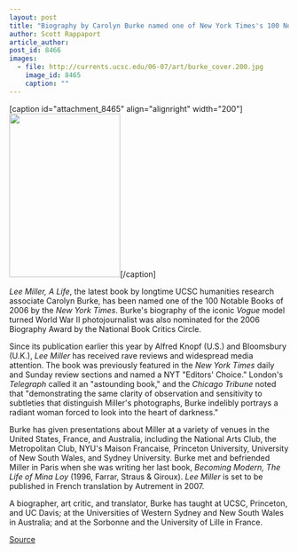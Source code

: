 ```yaml
---
layout: post
title: "Biography by Carolyn Burke named one of New York Times's 100 Notable Books of 2006"
author: Scott Rappaport
article_author: 
post_id: 8466
images:
  - file: http://currents.ucsc.edu/06-07/art/burke_cover.200.jpg
    image_id: 8465
    caption: ""
---
```


[caption id="attachment_8465" align="alignright" width="200"]<a href="http://dev-ucsc-news.pantheonsite.io/wp-content/uploads/2006/12/burke_cover.200.jpg"><img class="size-full wp-image-8465" src="http://dev-ucsc-news.pantheonsite.io/wp-content/uploads/2006/12/burke_cover.200.jpg" alt="" width="200" height="295" /></a>[/caption]
<a name="content" id="content"></a>
<p>
  <i>Lee Miller, A Life</i>, the latest book by longtime UCSC humanities research associate Carolyn Burke, has been named one of the 100 Notable Books of 2006 by the <i>New York Times</i>. Burke's biography of the iconic <i>Vogue</i> model turned World War II photojournalist was also nominated for the 2006 Biography Award by the National Book Critics Circle.
</p>
<p>
  Since its publication earlier this year by Alfred Knopf (U.S.) and Bloomsbury (U.K.), <i>Lee Miller</i> has received rave reviews and widespread media attention. The book was previously featured in the <i>New York Times</i> daily and Sunday review sections and named a NYT "Editors' Choice." London's <i>Telegraph</i> called it an "astounding book," and the <i>Chicago Tribune</i> noted that "demonstrating the same clarity of observation and sensitivity to subtleties that distinguish Miller's photographs, Burke indelibly portrays a radiant woman forced to look into the heart of darkness."
</p>
<p>
  Burke has given presentations about Miller at a variety of venues in the United States, France, and Australia, including the National Arts Club, the Metropolitan Club, NYU's Maison Francaise, Princeton University, University of New South Wales, and Sydney University. Burke met and befriended Miller in Paris when she was writing her last book, <i>Becoming Modern, The Life of Mina Loy</i> (1996, Farrar, Straus &amp; Giroux). <i>Lee Miller</i> is set to be published in French translation by Autrement in 2007.
</p>
<p>
  A biographer, art critic, and translator, Burke has taught at UCSC, Princeton, and UC Davis; at the Universities of Western Sydney and New South Wales in Australia; and at the Sorbonne and the University of Lille in France.
</p>
<p><a href="http://www1.ucsc.edu/currents/06-07/12-11/burke.asp" title="Permalink to burke">Source</a></p>
